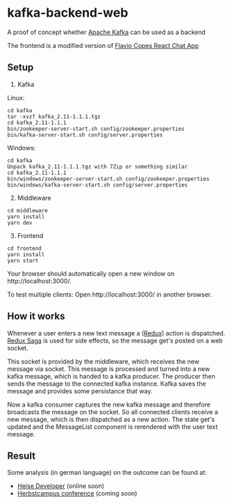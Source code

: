 # kafka-backend-web
A proof of concept whether [Apache Kafka](https://kafka.apache.org/) can be used as a backend

The frontend is a modified version of [Flavio Copes React Chat App](https://github.com/flaviocopes/chat-app-react-redux-saga-websockets)

## Setup

1. Kafka

Linux:

```
cd kafka
tar -xvzf kafka_2.11-1.1.1.tgz
cd kafka_2.11-1.1.1
bin/zookeeper-server-start.sh config/zookeeper.properties
bin/kafka-server-start.sh config/server.properties
```

Windows:

```
cd kafka
Unpack kafka_2.11-1.1.1.tgz with 7Zip or something similar
cd kafka_2.11-1.1.1
bin/windows/zookeeper-server-start.sh config/zookeeper.properties
bin/windows/kafka-server-start.sh config/server.properties
```

2. Middleware

```
cd middleware
yarn install
yarn dev
```

3. Frontend

```
cd frontend
yarn install
yarn start
```

Your browser should automatically open a new window on http://localhost:3000/.

To test multiple clients: Open http://localhost:3000/ in another browser.

## How it works

Whenever a user enters a new text message a ([Redux](https://redux.js.org/)) action is dispatched. [Redux Saga](https://redux-saga.js.org/) is used for side effects, so the message get's posted on a web socket.

This socket is provided by the middleware, which receives the new message via socket. This message is processed and turned into a new kafka message, which is handed to a kafka producer. The producer then sends the message to the connected kafka instance. Kafka saves the message and provides some persistance that way.

Now a kafka consumer captures the new kafka message and therefore broadcasts the message on the socket. So all connected clients receive a new message, which is then dispatched as a new action. The state get's updated and the MessageList component is rerendered with the user text message.

## Result

Some analysis (in german language) on the outcome can be found at:

* [Heise Developer](https://www.heise.de/developer/) (online soon)
* [Herbstcampus conference](https://www.herbstcampus.de/veranstaltung-7230-kafka-als-backend-f%E3%BCr-webanwendungen.html?id=7230) (coming soon)
